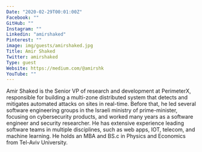 ```yaml
---
Date: "2020-02-29T00:01:00Z"
Facebook: ""
GitHub: ""
Instagram: ""
Linkedin: "amirshaked"
Pinterest: ""
image: img/guests/amirshaked.jpg
Title: Amir Shaked
Twitter: amirshaked
Type: guest
Website: https://medium.com/@amirshk
YouTube: ""
---
```

Amir Shaked is the Senior VP of research and development at PerimeterX, responsible for building a multi-zone distributed system that detects and mitigates automated attacks on sites in real-time. Before that, he led several software engineering groups in the Israeli ministry of prime-minister, focusing on cybersecurity products, and worked many years as a software engineer and security researcher. He has extensive experience leading software teams in multiple disciplines, such as web apps, IOT, telecom, and machine learning. He holds an MBA and BS.c in Physics and Economics from Tel-Aviv University.
